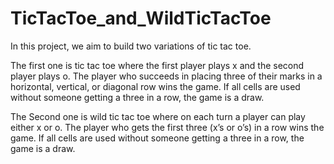 # TicTacToe_and_WildTicTacToe

In this project, we aim to build two variations of tic tac toe.

The first one is tic tac toe where the first player plays x and the second player plays o. The player
who succeeds in placing three of their marks in a horizontal, vertical, or diagonal row wins the game.
If all cells are used without someone getting a three in a row, the game is a draw.


The Second one is wild tic tac toe where on each turn a player can play either x or o. The player who
gets the first three (x’s or o’s) in a row wins the game. If all cells are used without someone getting a
three in a row, the game is a draw.
